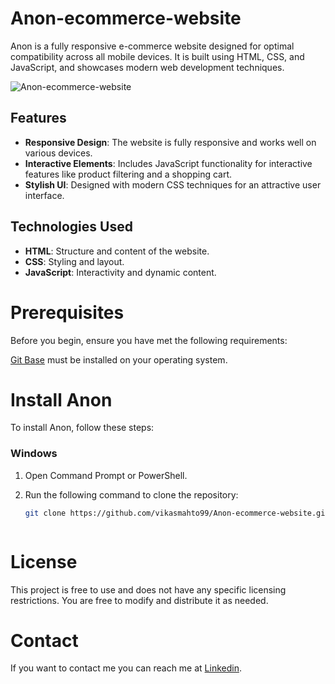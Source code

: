 # Anon-ecommerce-website

Anon is a fully responsive e-commerce website designed for optimal compatibility across all mobile devices. It is built using HTML, CSS, and JavaScript, and showcases modern web development techniques.


![Anon-ecommerce-website](https://github.com/user-attachments/assets/50aad9ba-1dc6-433c-8afe-f9b83394abd8)


## Features

- **Responsive Design**: The website is fully responsive and works well on various devices.
- **Interactive Elements**: Includes JavaScript functionality for interactive features like product filtering and a shopping cart.
- **Stylish UI**: Designed with modern CSS techniques for an attractive user interface.

## Technologies Used

- **HTML**: Structure and content of the website.
- **CSS**: Styling and layout.
- **JavaScript**: Interactivity and dynamic content.


# Prerequisites
Before you begin, ensure you have met the following requirements:

[Git Base](https://git-scm.com/downloads) must be installed on your operating system.

# Install Anon

To install Anon, follow these steps:

### Windows

1. Open Command Prompt or PowerShell.

2. Run the following command to clone the repository:

   ```bash
   git clone https://github.com/vikasmahto99/Anon-ecommerce-website.git



# License
This project is free to use and does not have any specific licensing restrictions. You are free to modify and distribute it as needed.



 # Contact
If you want to contact me you can reach me at [Linkedin](https://www.linkedin.com/in/vikas-mahto-a21102228/).







